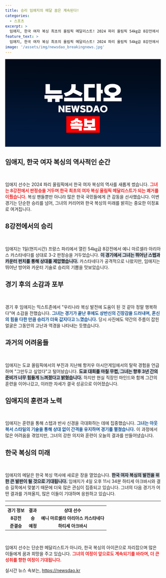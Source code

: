 ```yaml
---
title: 승리 임애지의 메달 꿈은 계속된다!
categories:
  - 스포츠
excerpt: >
  임애지, 한국 여자 복싱 최초의 올림픽 메달리스트! 2024 파리 올림픽 54㎏급 8강전에서 판정승으로 역사적인 순간을 이끌어냈다. 무관심 속에서도 프로 정신으로 대회에 임한 그녀의 여정과 더 높은 목표에 대한 의지를 살펴보자!
feature_text: >
  임애지, 한국 여자 복싱 최초의 올림픽 메달리스트! 2024 파리 올림픽 54㎏급 8강전에서 판정승으로 역사적인 순간을 이끌어냈다. 무관심 속에서도 프로 정신으로 대회에 임한 그녀의 여정과 더 높은 목표에 대한 의지를 살펴보자!
image: '/assets/img/newsdao_breakingnews.jpg'
---
```


<p><img src="/assets/img/newsdao_breakingnews.jpg" alt="ontimetimes 속보" /></p>

<h2 data-ke-size="size26">임애지, 한국 여자 복싱의 역사적인 순간</h2>

<p data-ke-size="size16">&nbsp;</p>

<p>임애지 선수는 2024 파리 올림픽에서 한국 여자 복싱의 역사를 새롭게 썼습니다. <b><span style="color: #ee2323;">그녀는 8강전에서 판정승을 거두며 한국 최초의 여자 복싱 올림픽 메달리스트가 되는 쾌거를 이뤘습니다.</span></b> 복싱 팬들뿐만 아니라 많은 한국 국민들에게 큰 감동을 선사했습니다. 이번 경기는 단순한 승리를 넘어, 그녀의 커리어와 한국 복싱의 미래를 밝히는 중요한 이정표로 여겨집니다.</p>

<h2 data-ke-size="size26">8강전에서의 승리</h2>

<p data-ke-size="size16">&nbsp;</p>

<p>임애지는 1일(현지시간) 프랑스 파리에서 열린 54㎏급 8강전에서 예니 마르셀라 아리아스 카스타네다를 상대로 3-2 판정승을 거두었습니다. <b><span style="background-color: #21538527;">이 경기에서 그녀는 뛰어난 스텝과 카운터 펀치를 통해 상대를 제압했습니다.</span></b> 카스타네다가 공격적으로 나왔지만, 임애지는 뛰어난 방어와 카운터 기술로 승리의 기쁨을 맛보았습니다. </p>

<h2 data-ke-size="size26">경기 후의 소감과 포부</h2>

<p data-ke-size="size16">&nbsp;</p>

<p>경기 후 임애지는 믹스트존에서 "우리나라 복싱 발전에 도움이 된 것 같아 정말 행복하다"며 소감을 전했습니다. <b><span style="color: #1a5490;">그녀는 경기가 끝난 후에도 상반신의 긴장감을 드러내며, 혼신의 힘을 다한 만큼 승리가 더욱 값지다고 느꼈습니다.</span></b> 당시 사진에도 약간의 주름이 잡힌 얼굴은 그동안의 고난과 역경을 나타내는 듯했습니다.</p>

<h2 data-ke-size="size26">과거의 어려움들</h2>

<p data-ke-size="size16">&nbsp;</p>

<p>임애지는 도쿄 올림픽에서의 부진과 지난해 항저우 아시안게임에서의 탈락 경험을 언급하며 "그만두고 싶었다"고 털어놨습니다. <b><span style="background-color: #21538527;">도쿄 대회를 마칠 무렵, 그녀는 향후 3년 간의 준비가 너무 힘들게 느껴졌다고 밝혔습니다.</span></b> 하지만 현실 직장인 마인드와 함께 그간의 훈련을 이어나갔고, 이러한 자세가 결국 성공으로 이어졌습니다.</p>

<h2 data-ke-size="size26">임애지의 훈련과 노력</h2>

<p data-ke-size="size16">&nbsp;</p>

<p>임애지는 훈련을 통해 스텝과 반사 신경을 극대화하는 데에 집중했습니다. <b><span style="color: #1a5490;">그녀는 아웃복서 스타일의 기술을 통해 상대 없이 간격을 유지하며 경기를 펼쳤습니다.</span></b> 이 과정에서 많은 어려움을 겪었지만, 그녀의 강한 의지와 훈련이 오늘의 결과를 만들어냈습니다.</p>

<h2 data-ke-size="size26">한국 복싱의 미래</h2>

<p data-ke-size="size16">&nbsp;</p>

<p>임애지의 메달은 한국 복싱 역사에 새로운 장을 열었습니다. <b><span style="background-color: #21538527;">한국 여자 복싱의 발전을 위한 큰 발판이 될 것으로 기대됩니다.</span></b> 임애지가 4일 오후 11시 34분 하티세 아크바시와 결승 길목에서 맞붙기 때문에 더욱 많은 관심이 집중되고 있습니다. 그녀의 다음 경기가 어떤 결과를 가져올지, 많은 이들이 기대하며 응원하고 있습니다.</p>

<hr>

<table>
    <tr>
        <th><b>경기 정보</b></th>
        <th><b>결과</b></th>
        <th><b>상대 선수</b></th>
    </tr>
    <tr>
        <td style="text-align: center; height: 17px;"><b>8강전</b></td>
        <td style="text-align: center; height: 17px;"><b>승</b></td>
        <td style="text-align: center; height: 17px;"><b>예니 마르셀라 아리아스 카스타네다</b></td>
    </tr>
    <tr>
        <td style="text-align: center; height: 17px;"><b>준결승</b></td>
        <td style="text-align: center; height: 17px;"><b>예정</b></td>
        <td style="text-align: center; height: 17px;"><b>하티세 아크바시</b></td>
    </tr>
</table>

<p data-ke-size="size16">&nbsp;</p>

<p>임애지 선수는 단순한 메달리스트가 아니라, 한국 복싱의 아이콘으로 자리잡으며 많은 이들에게 꿈과 희망을 주고 있습니다. <b><span style="color: #ee2323;">그녀의 여정이 앞으로도 계속되기를 바라며, 더 큰 성취를 향한 여정이 기대됩니다.</span></b></p>
실시간 뉴스 속보는, <a href="https://newsdao.kr" rel="dofollow">https://newsdao.kr</a>


